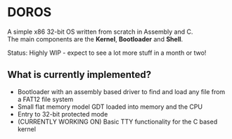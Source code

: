 # DOROS
A simple x86 32-bit OS written from scratch in Assembly and C. <br>
The main components are the **Kernel**, **Bootloader** and **Shell**.

Status: Highly WIP - expect to see a lot more stuff in a month or two!

## What is currently implemented?
- Bootloader with an assembly based driver to find and load any file from a FAT12 file system
- Small flat memory model GDT loaded into memory and the CPU
- Entry to 32-bit protected mode
- (CURRENTLY WORKING ON) Basic TTY functionality for the C based kernel
